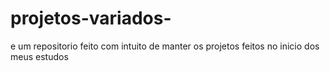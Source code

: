 # projetos-variados-
e um repositorio feito com intuito de manter os projetos feitos no inicio dos meus estudos 
